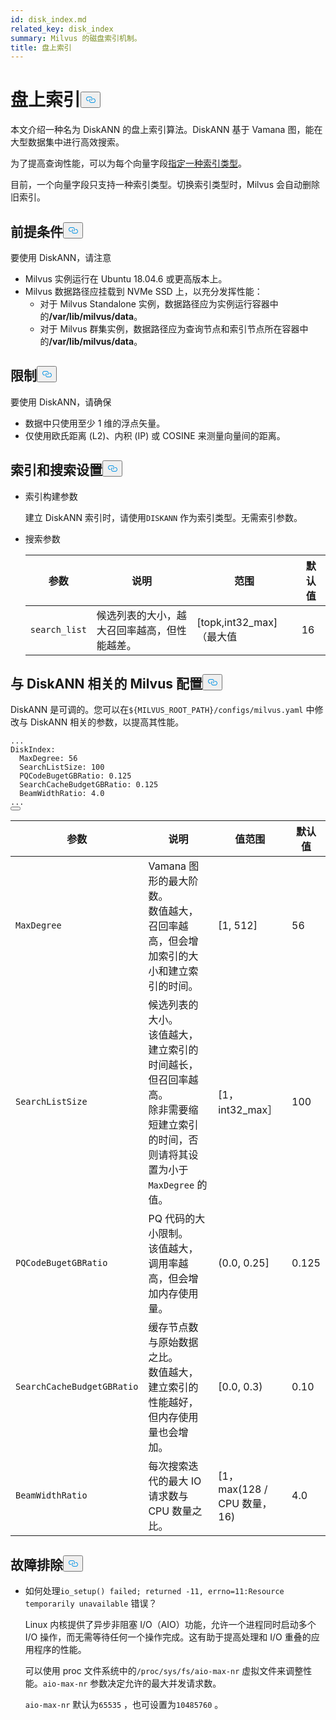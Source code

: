 ```yaml
---
id: disk_index.md
related_key: disk_index
summary: Milvus 的磁盘索引机制。
title: 盘上索引
---
```

<h1 id="On-disk-Index" class="common-anchor-header">盘上索引<button data-href="#On-disk-Index" class="anchor-icon" translate="no">
      <svg translate="no"
        aria-hidden="true"
        focusable="false"
        height="20"
        version="1.1"
        viewBox="0 0 16 16"
        width="16"
      >
        <path
          fill="#0092E4"
          fill-rule="evenodd"
          d="M4 9h1v1H4c-1.5 0-3-1.69-3-3.5S2.55 3 4 3h4c1.45 0 3 1.69 3 3.5 0 1.41-.91 2.72-2 3.25V8.59c.58-.45 1-1.27 1-2.09C10 5.22 8.98 4 8 4H4c-.98 0-2 1.22-2 2.5S3 9 4 9zm9-3h-1v1h1c1 0 2 1.22 2 2.5S13.98 12 13 12H9c-.98 0-2-1.22-2-2.5 0-.83.42-1.64 1-2.09V6.25c-1.09.53-2 1.84-2 3.25C6 11.31 7.55 13 9 13h4c1.45 0 3-1.69 3-3.5S14.5 6 13 6z"
        ></path>
      </svg>
    </button></h1><p>本文介绍一种名为 DiskANN 的盘上索引算法。DiskANN 基于 Vamana 图，能在大型数据集中进行高效搜索。</p>
<p>为了提高查询性能，可以为每个向量字段<a href="/docs/zh/index-vector-fields.md">指定一种索引类型</a>。</p>
<div class="alert note"> 
目前，一个向量字段只支持一种索引类型。切换索引类型时，Milvus 会自动删除旧索引。</div>
<h2 id="Prerequisites" class="common-anchor-header">前提条件<button data-href="#Prerequisites" class="anchor-icon" translate="no">
      <svg translate="no"
        aria-hidden="true"
        focusable="false"
        height="20"
        version="1.1"
        viewBox="0 0 16 16"
        width="16"
      >
        <path
          fill="#0092E4"
          fill-rule="evenodd"
          d="M4 9h1v1H4c-1.5 0-3-1.69-3-3.5S2.55 3 4 3h4c1.45 0 3 1.69 3 3.5 0 1.41-.91 2.72-2 3.25V8.59c.58-.45 1-1.27 1-2.09C10 5.22 8.98 4 8 4H4c-.98 0-2 1.22-2 2.5S3 9 4 9zm9-3h-1v1h1c1 0 2 1.22 2 2.5S13.98 12 13 12H9c-.98 0-2-1.22-2-2.5 0-.83.42-1.64 1-2.09V6.25c-1.09.53-2 1.84-2 3.25C6 11.31 7.55 13 9 13h4c1.45 0 3-1.69 3-3.5S14.5 6 13 6z"
        ></path>
      </svg>
    </button></h2><p>要使用 DiskANN，请注意</p>
<ul>
<li>Milvus 实例运行在 Ubuntu 18.04.6 或更高版本上。</li>
<li>Milvus 数据路径应挂载到 NVMe SSD 上，以充分发挥性能：<ul>
<li>对于 Milvus Standalone 实例，数据路径应为实例运行容器中的<strong>/var/lib/milvus/data</strong>。</li>
<li>对于 Milvus 群集实例，数据路径应为查询节点和索引节点所在容器中的<strong>/var/lib/milvus/data</strong>。</li>
</ul></li>
</ul>
<h2 id="Limits" class="common-anchor-header">限制<button data-href="#Limits" class="anchor-icon" translate="no">
      <svg translate="no"
        aria-hidden="true"
        focusable="false"
        height="20"
        version="1.1"
        viewBox="0 0 16 16"
        width="16"
      >
        <path
          fill="#0092E4"
          fill-rule="evenodd"
          d="M4 9h1v1H4c-1.5 0-3-1.69-3-3.5S2.55 3 4 3h4c1.45 0 3 1.69 3 3.5 0 1.41-.91 2.72-2 3.25V8.59c.58-.45 1-1.27 1-2.09C10 5.22 8.98 4 8 4H4c-.98 0-2 1.22-2 2.5S3 9 4 9zm9-3h-1v1h1c1 0 2 1.22 2 2.5S13.98 12 13 12H9c-.98 0-2-1.22-2-2.5 0-.83.42-1.64 1-2.09V6.25c-1.09.53-2 1.84-2 3.25C6 11.31 7.55 13 9 13h4c1.45 0 3-1.69 3-3.5S14.5 6 13 6z"
        ></path>
      </svg>
    </button></h2><p>要使用 DiskANN，请确保</p>
<ul>
<li>数据中只使用至少 1 维的浮点矢量。</li>
<li>仅使用欧氏距离 (L2)、内积 (IP) 或 COSINE 来测量向量间的距离。</li>
</ul>
<h2 id="Index-and-search-settings" class="common-anchor-header">索引和搜索设置<button data-href="#Index-and-search-settings" class="anchor-icon" translate="no">
      <svg translate="no"
        aria-hidden="true"
        focusable="false"
        height="20"
        version="1.1"
        viewBox="0 0 16 16"
        width="16"
      >
        <path
          fill="#0092E4"
          fill-rule="evenodd"
          d="M4 9h1v1H4c-1.5 0-3-1.69-3-3.5S2.55 3 4 3h4c1.45 0 3 1.69 3 3.5 0 1.41-.91 2.72-2 3.25V8.59c.58-.45 1-1.27 1-2.09C10 5.22 8.98 4 8 4H4c-.98 0-2 1.22-2 2.5S3 9 4 9zm9-3h-1v1h1c1 0 2 1.22 2 2.5S13.98 12 13 12H9c-.98 0-2-1.22-2-2.5 0-.83.42-1.64 1-2.09V6.25c-1.09.53-2 1.84-2 3.25C6 11.31 7.55 13 9 13h4c1.45 0 3-1.69 3-3.5S14.5 6 13 6z"
        ></path>
      </svg>
    </button></h2><ul>
<li><p>索引构建参数</p>
<p>建立 DiskANN 索引时，请使用<code translate="no">DISKANN</code> 作为索引类型。无需索引参数。</p></li>
<li><p>搜索参数</p>
<table>
<thead>
<tr><th>参数</th><th>说明</th><th>范围</th><th>默认值</th></tr>
</thead>
<tbody>
<tr><td><code translate="no">search_list</code></td><td>候选列表的大小，越大召回率越高，但性能越差。</td><td>[topk,int32_max]（最大值</td><td>16</td></tr>
</tbody>
</table>
</li>
</ul>
<h2 id="DiskANN-related-Milvus-configurations" class="common-anchor-header">与 DiskANN 相关的 Milvus 配置<button data-href="#DiskANN-related-Milvus-configurations" class="anchor-icon" translate="no">
      <svg translate="no"
        aria-hidden="true"
        focusable="false"
        height="20"
        version="1.1"
        viewBox="0 0 16 16"
        width="16"
      >
        <path
          fill="#0092E4"
          fill-rule="evenodd"
          d="M4 9h1v1H4c-1.5 0-3-1.69-3-3.5S2.55 3 4 3h4c1.45 0 3 1.69 3 3.5 0 1.41-.91 2.72-2 3.25V8.59c.58-.45 1-1.27 1-2.09C10 5.22 8.98 4 8 4H4c-.98 0-2 1.22-2 2.5S3 9 4 9zm9-3h-1v1h1c1 0 2 1.22 2 2.5S13.98 12 13 12H9c-.98 0-2-1.22-2-2.5 0-.83.42-1.64 1-2.09V6.25c-1.09.53-2 1.84-2 3.25C6 11.31 7.55 13 9 13h4c1.45 0 3-1.69 3-3.5S14.5 6 13 6z"
        ></path>
      </svg>
    </button></h2><p>DiskANN 是可调的。您可以在<code translate="no">${MILVUS_ROOT_PATH}/configs/milvus.yaml</code> 中修改与 DiskANN 相关的参数，以提高其性能。</p>
<pre><code translate="no" class="language-YAML"><span class="hljs-string">...</span>
<span class="hljs-attr">DiskIndex:</span>
  <span class="hljs-attr">MaxDegree:</span> <span class="hljs-number">56</span>
  <span class="hljs-attr">SearchListSize:</span> <span class="hljs-number">100</span>
  <span class="hljs-attr">PQCodeBugetGBRatio:</span> <span class="hljs-number">0.125</span>
  <span class="hljs-attr">SearchCacheBudgetGBRatio:</span> <span class="hljs-number">0.125</span>
  <span class="hljs-attr">BeamWidthRatio:</span> <span class="hljs-number">4.0</span>
<span class="hljs-string">...</span>
<button class="copy-code-btn"></button></code></pre>
<table>
<thead>
<tr><th>参数</th><th>说明</th><th>值范围</th><th>默认值</th></tr>
</thead>
<tbody>
<tr><td><code translate="no">MaxDegree</code></td><td>Vamana 图形的最大阶数。 <br/> 数值越大，召回率越高，但会增加索引的大小和建立索引的时间。</td><td>[1, 512]</td><td>56</td></tr>
<tr><td><code translate="no">SearchListSize</code></td><td>候选列表的大小。 <br/> 该值越大，建立索引的时间越长，但召回率越高。 <br/> 除非需要缩短建立索引的时间，否则请将其设置为小于<code translate="no">MaxDegree</code> 的值。</td><td>[1，int32_max］</td><td>100</td></tr>
<tr><td><code translate="no">PQCodeBugetGBRatio</code></td><td>PQ 代码的大小限制。 <br/> 该值越大，调用率越高，但会增加内存使用量。</td><td>(0.0, 0.25]</td><td>0.125</td></tr>
<tr><td><code translate="no">SearchCacheBudgetGBRatio</code></td><td>缓存节点数与原始数据之比。 <br/> 数值越大，建立索引的性能越好，但内存使用量也会增加。</td><td>[0.0, 0.3)</td><td>0.10</td></tr>
<tr><td><code translate="no">BeamWidthRatio</code></td><td>每次搜索迭代的最大 IO 请求数与 CPU 数量之比。</td><td>[1，max(128 / CPU 数量，16)</td><td>4.0</td></tr>
</tbody>
</table>
<h2 id="Troubleshooting" class="common-anchor-header">故障排除<button data-href="#Troubleshooting" class="anchor-icon" translate="no">
      <svg translate="no"
        aria-hidden="true"
        focusable="false"
        height="20"
        version="1.1"
        viewBox="0 0 16 16"
        width="16"
      >
        <path
          fill="#0092E4"
          fill-rule="evenodd"
          d="M4 9h1v1H4c-1.5 0-3-1.69-3-3.5S2.55 3 4 3h4c1.45 0 3 1.69 3 3.5 0 1.41-.91 2.72-2 3.25V8.59c.58-.45 1-1.27 1-2.09C10 5.22 8.98 4 8 4H4c-.98 0-2 1.22-2 2.5S3 9 4 9zm9-3h-1v1h1c1 0 2 1.22 2 2.5S13.98 12 13 12H9c-.98 0-2-1.22-2-2.5 0-.83.42-1.64 1-2.09V6.25c-1.09.53-2 1.84-2 3.25C6 11.31 7.55 13 9 13h4c1.45 0 3-1.69 3-3.5S14.5 6 13 6z"
        ></path>
      </svg>
    </button></h2><ul>
<li><p>如何处理<code translate="no">io_setup() failed; returned -11, errno=11:Resource temporarily unavailable</code> 错误？</p>
<p>Linux 内核提供了异步非阻塞 I/O（AIO）功能，允许一个进程同时启动多个 I/O 操作，而无需等待任何一个操作完成。这有助于提高处理和 I/O 重叠的应用程序的性能。</p>
<p>可以使用 proc 文件系统中的<code translate="no">/proc/sys/fs/aio-max-nr</code> 虚拟文件来调整性能。<code translate="no">aio-max-nr</code> 参数决定允许的最大并发请求数。</p>
<p><code translate="no">aio-max-nr</code> 默认为<code translate="no">65535</code> ，也可设置为<code translate="no">10485760</code> 。</p></li>
</ul>
